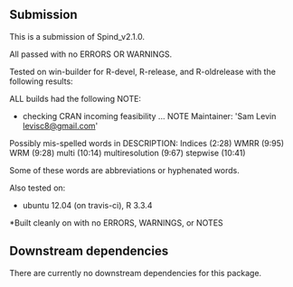 ## Submission

This is a submission of Spind_v2.1.0.

All passed with no ERRORS OR WARNINGS.

Tested on win-builder for R-devel, R-release, and
R-oldrelease with the following results: 

ALL builds had the following NOTE: 
* checking CRAN incoming feasibility ... NOTE
Maintainer: 'Sam Levin <levisc8@gmail.com>'

Possibly mis-spelled words in DESCRIPTION:
  Indices (2:28)
  WMRR (9:95)
  WRM (9:28)
  multi (10:14)
  multiresolution (9:67)
  stepwise (10:41)

Some of these words are abbreviations or hyphenated words. 

Also tested on:
* ubuntu 12.04 (on travis-ci), R 3.3.4

*Built cleanly on with no 
ERRORS, WARNINGS, or NOTES


## Downstream dependencies
There are currently no downstream dependencies for this package.

